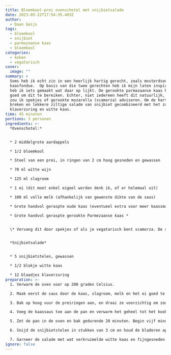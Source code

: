 ```yaml
---
title: Bloemkool-prei ovenschotel met snijbietsalade
date: 2023-05-22T17:54:35.493Z
author:
  - Daan Geijs
tags:
  - bloemkool
  - snijbiet
  - parmazaanse kaas
  - bloemkool
categories:
  - koken
  - vegatarisch
cover:
  image: ""
summary: >
  Soms heb ik echt zin in een heerlijk hartig gerecht, zoals mosterdsoep of
  kaasfondue.  Op basis van die twee gerechten heb ik mijn laten inspireren en
  heb ik iets gemaakt wat daar op lijkt. De gerookte parmazaanse kaas hielp erg
  goed om dit te bereiken. Echter, niet iedereen heeft dit natuurlijk, dus dan
  zou ik spekjes of gerookte mozarella (scamorza) adviseren. Om de hartigheid te
  breken en lekkere ziltige salade van snijbiet gecombineerd met het zure van
  klaverzuring en witte kaas. 
time: 45 minuten
portions: 3 personen
ingredients: >-
  *Ovenschotel:*


  * 2 middelgrote aardappels

  * 1/2 bloemkool

  * Steel van een prei, in ringen van 2 cm hoog gesneden en gewassen

  * 70 ml witte wijn

  * 125 ml slagroom   

  * 1 ei (dit moet enkel eigeel worden denk ik, of er helemaal uit)

  * 100 ml volle melk (afhankelijk van gewenste dikte van de saus)

  * Grote handvol geraspte oude kaas (eventueel extra voor meer kaassmaak)

  * Grote handvol geraspte gerookte Parmezaanse kaas *


  \* Vervang dit door spekjes of als je vegatarisch bent scamorza. De spekjes zou ik eerst uitbakken voordat je de prei toevoegd, haal de spekjes eruit maar laat het vet wel in de pan. Voor de scamorza voeg je deze toe in plakken bovenop het gerecht voordat het de oven in gaat. 


  *Snijbietsalade*


  * 5 snijbietstelen, gewassen

  * 1/2 blokje witte kaas

  * 12 blaadjes klaverzuring
preparation: >-
  1. Verwarm de oven voor op 200 graden Celsius.

  2. Maak eerst de saus door de kaas, slagroom, melk en het ei goed te mengen. Gebruik hiervoor een staafmixer om een mooie gladde saus te krijgen.

  3. Bak op hoog vuur de preiringen aan, en draai ze voorzichtig om zodat ze niet uit elkaar vallen. Voeg vervolgens de aardappels en bloemkool toe en bak nog 4 minuten op hoog vuur tot alles een mooie aangebakken kleur krijgt. Blus het geheel af met witte wijn en laat zoveel mogelijk vocht verdampen.

  4. Voeg de kaassaus toe aan de pan en verwarm het geheel tot het kookpunt.

  5. Zet de pan in de oven en bak gedurende 20 minuten. Begin vijf minuten voordat de ovenschotel klaar is met stap 6.

  6. Snijd de snijbietstelen in stukken van 3 cm en houd de bladeren apart. Bak de stelen in olijfolie op hoog vuur gedurende 1 tot 2 minuten. Haal ze uit de pan en voeg vervolgens de bladeren toe. Bak deze kort mee, aangezien de bladeren vergelijkbaar zijn met spinazie en knapperig moeten blijven.

  7. Garneer de salade met wat verkruimelde witte kaas en fijngesneden klaverzuring.
ignore: false
---
```

